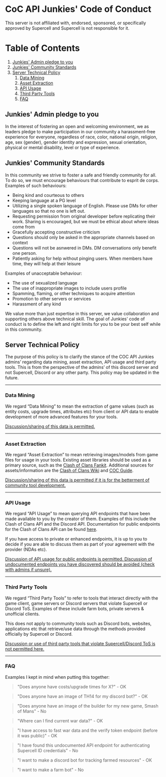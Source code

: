 # CoC API Junkies' Code of Conduct

This server is not affiliated with, endorsed, sponsored, or specifically approved by Supercell and Supercell is not responsible for it.

# Table of Contents
1. [Junkies' Admin pledge to you](#1)
2. [Junkies' Community Standards](#2)
3. [Server Technical Policy](#3)
    1. [Data Mining](#3.1)
    2. [Asset Extraction](#3.2)
    3. [API Usage](#3.3) 
    4. [Third Party Tools](#3.4)
    5. [FAQ](#3.5)

## Junkies' Admin pledge to you <a name="1"></a>

In the interest of fostering an open and welcoming environment, we as
leaders pledge to make participation in our community a 
harassment-free experience for everyone, regardless of race, color, national origin,
religion, age, sex (gender), gender identity and expression, sexual orientation, 
physical or mental disability, level or type of experience.

## Junkies' Community Standards <a name="2"></a>

In this community we strive to foster a safe and friendly community for all. To do so,
we must encourage behaviours that contribute to esprit de corps. Examples of such behaviours:
- Being kind and courteous to others
- Keeping language at a PG level
- Utilizing a single spoken language of English. Please use DMs for other languages so that
no one is left out.
- Requesting permission from original developer before replicating their work. Sharing is 
encouraged, but we must be ethical about where ideas come from
-  Gracefully accepting constructive criticism
- Questions should only be asked in the appropriate channels based on context
- Questions will not be asnwered in DMs. DM conversations only benefit one person. 
- Patiently asking for help without pinging users. When members have time, they will help at their 
leisure 
  
Examples of unacceptable behaviour:
- The use of sexualized language 
- The use of inappropriate images to include users profile
- Spamming, flaming, or other techniques to acquire attention
- Promotion to other servers or services
- Harassment of any kind

We value more than just expertise in this server, we value collaboration and supporting others above
technical skill. The goal of Junkies' code of conduct is to define the left and right limits for you to be 
your best self while in this community.

## Server Technical Policy <a name="3"></a>

The purpose of this policy is to clarify the stance of the COC API Junkies admins’ regarding 
data mining, asset extraction, API usage and third party tools. This is from the 
perspective of the admins’ of this discord server and not Supercell, Discord or any 
other party. This policy may be updated in the future.

---

### Data Mining <a name="3.1"></a>

We regard “Data Mining” to mean the extraction of game values (such as entity costs, 
upgrade times, attributes etc) from client or API data to enable development of more 
advanced features for your tools.

<ins>Discussion/sharing of this data is permitted.</ins>

---

### Asset Extraction <a name="3.2"></a>

We regard “Asset Extraction” to mean retrieving images/models from game files for 
usage in your tools.  Existing asset libraries should be used as a primary source, 
such as the [Clash of Clans Fankit](http://supr.cl/ClashFanKit).  Additional sources for 
assets/information are the [Clash of Clans Wiki](https://clashofclans.fandom.com/) and [COC 
Guide](https://coc.guide/).

<ins>Discussion/sharing of this data is permitted if it is for the betterment of community tool development.</ins>

---

### API Usage <a name="3.3"></a>

We regard “API Usage” to mean querying API endpoints that have been made available to 
you by the creator of them.  Examples of this include the Clash of Clans API and the 
Discord API.  Documentation for public endpoints for the Clash of Clans API can be found 
[here](https://developer.clashofclans.com/).

If you have access to private or enhanced endpoints, it is up to you to decide if you are 
able to discuss them as part of your agreement with the provider (NDAs etc).

<ins>Discussion of API usage for public endpoints is permitted. Discussion of 
undocumented endpoints you have discovered should be avoided (check with admins if unsure).</ins>

---

### Third Party Tools <a name="3.4"></a>

We regard “Third Party Tools” to refer to tools that interact directly with the game 
client, game servers or Discord servers that violate Supercell or Discord ToS.  Examples 
of these include farm bots, private servers & unofficial clients.

This does not apply to community tools such as Discord bots, websites, applications 
etc that retrieve/use data through the methods provided officially by Supercell or Discord.

<ins>Discussion or use of third party tools that violate Supercell/Discord ToS is not permitted here.</ins>

---

### FAQ <a name="3.5"></a>

Examples I kept in mind when putting this together:

> "Does anyone have costs/upgrade times for X?" - OK

> "Does anyone have an image of TH14 for my discord bot?" - OK

> "Does anyone have an image of the builder for my new game, Smash of Mans" - No

> "Where can I find current war data?" - OK

> "I have access to fast war data and the verify token endpoint (before it was public)" - OK

> "I have found this undocumented API endpoint for authenticating Supercell ID credentials" - No 

> "I want to make a discord bot for tracking farmed resources" - OK

> "I want to make a farm bot" - No
